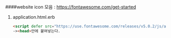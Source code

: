 ####website icon 모음 : https://fontawesome.com/get-started

1. application.html.erb

   ```html
   <script defer src="https://use.fontawesome.com/releases/v5.0.2/js/all.js"></script>
   -><head>안에 붙여넣는다.
   ```

   ​